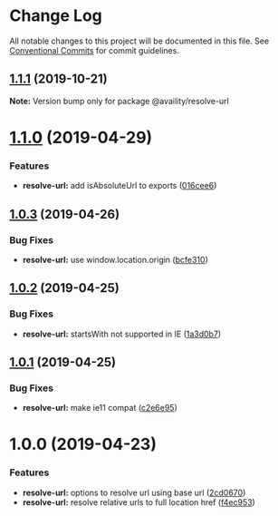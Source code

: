 # Change Log

All notable changes to this project will be documented in this file.
See [Conventional Commits](https://conventionalcommits.org) for commit guidelines.

## [1.1.1](https://github.com/Availity/sdk-js/compare/@availity/resolve-url@1.1.0...@availity/resolve-url@1.1.1) (2019-10-21)

**Note:** Version bump only for package @availity/resolve-url





# [1.1.0](https://github.com/Availity/sdk-js/compare/@availity/resolve-url@1.0.3...@availity/resolve-url@1.1.0) (2019-04-29)


### Features

* **resolve-url:** add isAbsoluteUrl to exports ([016cee6](https://github.com/Availity/sdk-js/commit/016cee6))





## [1.0.3](https://github.com/Availity/sdk-js/compare/@availity/resolve-url@1.0.2...@availity/resolve-url@1.0.3) (2019-04-26)


### Bug Fixes

* **resolve-url:** use window.location.origin ([bcfe310](https://github.com/Availity/sdk-js/commit/bcfe310))





## [1.0.2](https://github.com/Availity/sdk-js/compare/@availity/resolve-url@1.0.1...@availity/resolve-url@1.0.2) (2019-04-25)


### Bug Fixes

* **resolve-url:** startsWith not supported in IE ([1a3d0b7](https://github.com/Availity/sdk-js/commit/1a3d0b7))





## [1.0.1](https://github.com/Availity/sdk-js/compare/@availity/resolve-url@1.0.0...@availity/resolve-url@1.0.1) (2019-04-25)


### Bug Fixes

* **resolve-url:** make ie11 compat ([c2e6e95](https://github.com/Availity/sdk-js/commit/c2e6e95))





# 1.0.0 (2019-04-23)


### Features

* **resolve-url:** options to resolve url using base url ([2cd0670](https://github.com/Availity/sdk-js/commit/2cd0670))
* **resolve-url:** resolve relative urls to full location href ([f4ec953](https://github.com/Availity/sdk-js/commit/f4ec953))
